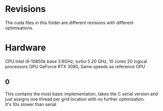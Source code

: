 # Revisions  
The cuda files in this folder are different revisions with different optimisations.   

# Hardware  
CPU Intel i9-10850k base 3.6GHz, turbo 5.20 GHz, 10 cores 20 logical processors
GPU GeForce RTX 3080, Same speeds as reference GPU

## 0  
This contains the most basic implementation, takes the C serial version and just assigns one thread per grid location with no further optimisation.  
It's 10x slower than serial
